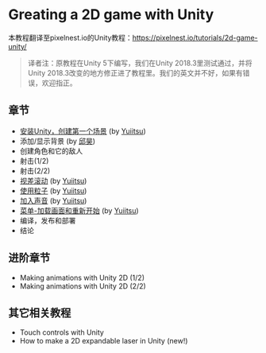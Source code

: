 # Greating a 2D game with Unity

本教程翻译至pixelnest.io的Unity教程：https://pixelnest.io/tutorials/2d-game-unity/

> 译者注：原教程在Unity 5下编写，我们在Unity 2018.3里测试通过，并将Unity 2018.3改变的地方修正进了教程里。我们的英文并不好，如果有错误，欢迎指正。

## 章节

- [安装Unity，创建第一个场景](https://github.com/yuiitsu/Article/blob/master/Unity-Tutorials/2d-game-unity/03.Install%20Unity%20and%20create%20your%20first%20scene.md) (by [Yuiitsu](https://github.com/yuiitsu))
- 添加/显示背景 (by [邱昊](https://github.com/qwer951123))
- 创建角色和它的敌人
- 射击(1/2)
- 射击(2/2)
- [视差滚动](https://github.com/yuiitsu/Article/blob/master/Unity-Tutorials/2d-game-unity/08.Parallax%20scrolling.md) (by [Yuiitsu](https://github.com/yuiitsu))
- [使用粒子](https://github.com/yuiitsu/Article/blob/master/Unity-Tutorials/2d-game-unity/09.Playing%20with%20particles.md) (by [Yuiitsu](https://github.com/yuiitsu))
- [加入声音](https://github.com/yuiitsu/Article/blob/master/Unity-Tutorials/2d-game-unity/10.Making%20some%20noises%20on%20music.md) (by [Yuiitsu](https://github.com/yuiitsu))
- [菜单-加载画面和重新开始](https://github.com/yuiitsu/Article/blob/master/Unity-Tutorials/2d-game-unity/11.Menus%20-%20loading%20and%20restartig%20the%20game.md) (by [Yuiitsu](https://github.com/yuiitsu))
- 编译，发布和部署
- 结论

## 进阶章节

- Making animations with Unity 2D (1/2)
- Making animations with Unity 2D (2/2)

## 其它相关教程

- Touch controls with Unity
- How to make a 2D expandable laser in Unity (new!)
